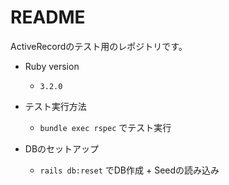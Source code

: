 # README

ActiveRecordのテスト用のレポジトリです。

-  Ruby version
    - `3.2.0`

- テスト実行方法
    - `bundle exec rspec` でテスト実行

- DBのセットアップ
    - `rails db:reset` でDB作成 + Seedの読み込み
